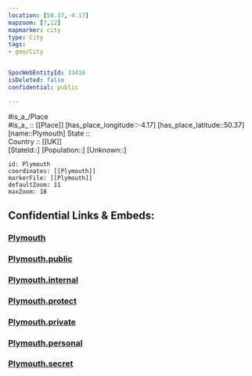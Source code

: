 ```yaml
---
location: [50.37,-4.17] 
mapzoom: [7,12] 
mapmarker: city 
type: City
tags:
- geo/City


SpocWebEntityId: 33416
isDeleted: false
confidential: public

---
```

#is_a_/Place  
#is_a_ :: [[Place]] 
[has_place_longitude::-4.17] 
[has_place_latitude::50.37] 
[name::Plymouth] 
State ::  
Country :: [[UK]]  
[StateId::] 
[Population::] 
[Unknown::] 


```leaflet
id: Plymouth
coordinates: [[Plymouth]] 
markerFile: [[Plymouth]] 
defaultZoom: 11 
maxZoom: 18
```


## Confidential Links & Embeds: 

### [Plymouth](/_Standards/Earth/Continent/Europe/Europe~North/UK/England/Regions~England/South_West_England/Plymouth,County/Plymouth.md) 

### [Plymouth.public](/_public/Earth/Continent/Europe/Europe~North/UK/England/Regions~England/South_West_England/Plymouth,County/Plymouth.public.md) 

### [Plymouth.internal](/_internal/Earth/Continent/Europe/Europe~North/UK/England/Regions~England/South_West_England/Plymouth,County/Plymouth.internal.md) 

### [Plymouth.protect](/_protect/Earth/Continent/Europe/Europe~North/UK/England/Regions~England/South_West_England/Plymouth,County/Plymouth.protect.md) 

### [Plymouth.private](/_private/Earth/Continent/Europe/Europe~North/UK/England/Regions~England/South_West_England/Plymouth,County/Plymouth.private.md) 

### [Plymouth.personal](/_personal/Earth/Continent/Europe/Europe~North/UK/England/Regions~England/South_West_England/Plymouth,County/Plymouth.personal.md) 

### [Plymouth.secret](/_secret/Earth/Continent/Europe/Europe~North/UK/England/Regions~England/South_West_England/Plymouth,County/Plymouth.secret.md)

